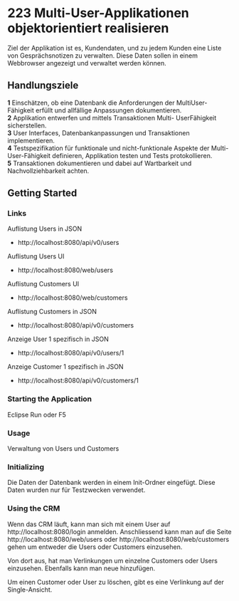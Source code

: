 # 223 Multi-User-Applikationen objektorientiert realisieren


Ziel der Applikation ist es, Kundendaten, und zu jedem Kunden eine Liste von Gesprächsnotizen zu verwalten. Diese Daten sollen in einem Webbrowser angezeigt und verwaltet werden können.

## Handlungsziele

<b>1</b> Einschätzen, ob eine Datenbank die Anforderungen der MultiUser-Fähigkeit erfüllt und allfällige Anpassungen
dokumentieren.<br>
<b>2</b> Applikation entwerfen und mittels Transaktionen Multi- UserFähigkeit sicherstellen.<br>
<b>3</b> User Interfaces, Datenbankanpassungen und Transaktionen
implementieren.<br>
<b>4</b> Testspezifikation für funktionale und nicht-funktionale
Aspekte der Multi-User-Fähigkeit definieren, Applikation
testen und Tests protokollieren.<br>
<b>5</b> Transaktionen dokumentieren und dabei auf Wartbarkeit und
Nachvollziehbarkeit achten.<br>

## Getting Started

### Links

Auflistung Users in JSON
* http://localhost:8080/api/v0/users

Auflistung Users UI
* http://localhost:8080/web/users

Auflistung Customers UI
* http://localhost:8080/web/customers

Auflistung Customers in JSON
* http://localhost:8080/api/v0/customers

Anzeige User 1 spezifisch in JSON
* http://localhost:8080/api/v0/users/1

Anzeige Customer 1 spezifisch in JSON
* http://localhost:8080/api/v0/customers/1

### Starting the Application
Eclipse Run oder F5

### Usage
Verwaltung von Users und Customers

### Initializing
Die Daten der Datenbank werden in einem Init-Ordner eingefügt. Diese Daten wurden nur für Testzwecken verwendet.

### Using the CRM
Wenn das CRM läuft, kann man sich mit einem User auf http://localhost:8080/login anmelden. Anschliessend kann man auf die Seite http://localhost:8080/web/users oder http://localhost:8080/web/customers gehen um entweder die Users oder Customers einzusehen.

Von dort aus, hat man Verlinkungen um einzelne Customers oder Users einzusehen. Ebenfalls kann man neue hinzufügen.

Um einen Customer oder User zu löschen, gibt es eine Verlinkung auf der Single-Ansicht.
